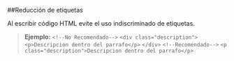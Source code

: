 ##Reducción de etiquetas

Al escribir código HTML evite el uso indiscriminado de etiquetas.

>**Ejemplo:**
> `<!--No Recomendado-->`
> `<div class="description">`
> `<p>Descripcion dentro del parrafo</p>`
> `</div>`
> `<!--Recomendado-->`
> `<p class="description">Descripcion dentro del parrafo</p>`

